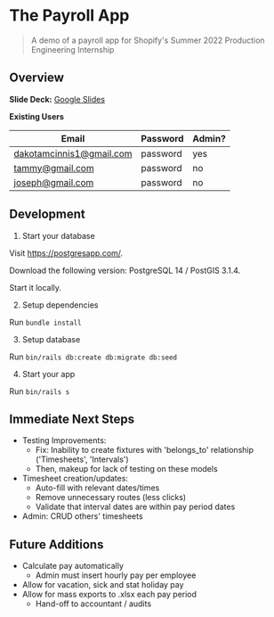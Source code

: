 # The Payroll App

> A demo of a payroll app for Shopify's Summer 2022 Production Engineering Internship

## Overview

**Slide Deck:** [Google Slides](https://docs.google.com/presentation/d/1bGjBHHcmDxcc3AAjjp_fTbP1RvW25OZG-sZU7S2h_Co/edit?usp=sharing)

**Existing Users**

| Email                   | Password | Admin? |
|-------------------------|----------|---------|
| dakotamcinnis1@gmail.com     | password | yes|
| tammy@gmail.com   | password | no|
| joseph@gmail.com   | password | no|

## Development


1) Start your database

Visit https://postgresapp.com/.

Download the following version: PostgreSQL 14 / PostGIS 3.1.4.

Start it locally.

2) Setup dependencies

Run `bundle install`

3) Setup database

Run `bin/rails db:create db:migrate db:seed`

4) Start your app

Run `bin/rails s`

## Immediate Next Steps

- Testing Improvements:
    - Fix: Inability to create fixtures with 'belongs_to' relationship ('Timesheets', 'Intervals')
    - Then, makeup for lack of testing on these models
- Timesheet creation/updates:
    - Auto-fill with relevant dates/times
    - Remove unnecessary routes (less clicks)
    - Validate that interval dates are within pay period dates
- Admin: CRUD others' timesheets

## Future Additions

- Calculate pay automatically
    - Admin must insert hourly pay per employee
- Allow for vacation, sick and stat holiday pay
- Allow for mass exports to .xlsx each pay period
    - Hand-off to accountant / audits
